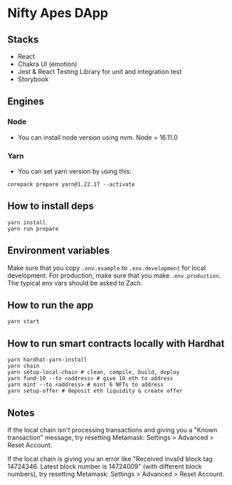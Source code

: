 # Nifty Apes DApp

## Stacks

- React
- Chakra UI (emotion)
- Jest & React Testing Library for unit and integration test
- Storybook

## Engines

### Node

- You can install node version using nvm.
  Node = 16.11.0

### Yarn

- You can set yarn version by using this:

```shell
corepack prepare yarn@1.22.17 --activate
```

## How to install deps

```shell
yarn install
yarn run prepare
```

## Environment variables

Make sure that you copy `.env.example` to `.env.development` for local development. For production, make sure that you make `.env.production`.
The typical env vars should be asked to Zach.

## How to run the app

```shell
yarn start
```

## How to run smart contracts locally with Hardhat

```shell
yarn hardhat-yarn-install
yarn chain
yarn setup-local-chain # clean, compile, build, deploy
yarn fund-10 --to <address> # give 10 eth to address
yarn mint --to <address> # mint 6 NFTs to address
yarn setup-offer # deposit eth liquidity & create offer
```

## Notes

If the local chain isn't processing transactions and giving you a "Known transaction" message, try resetting Metamask: Settings > Advanced > Reset Account.

If the local chain is giving you an error like "Received invalid block tag 14724346. Latest block number is 14724009" (with different block numbers), try resetting Metamask: Settings > Advanced > Reset Account.
